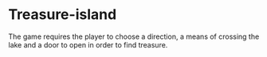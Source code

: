 # Treasure-island
The game requires the player to choose a direction, 
a means of crossing the lake and a door to open in order to find treasure.
